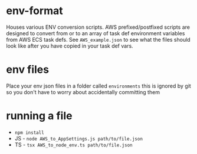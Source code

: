 # env-format
Houses various ENV conversion scripts. AWS prefixed/postfixed scripts are designed to convert from or to an array of task def environment variables from AWS ECS task defs. See `AWS_example.json` to see what the files should look like after you have copied in your task def vars.

# env files
Place your env json files in a folder called `environments` this is ignored by git so you don't have to worry about accidentally committing them

# running a file
- `npm install`
- JS - `node AWS_to_AppSettings.js path/to/file.json`
- TS - `tsx AWS_to_node_env.ts path/to/file.json`